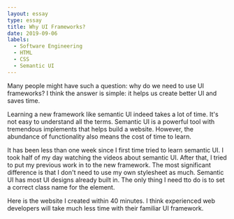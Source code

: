 ```yaml
---
layout: essay
type: essay
title: Why UI Frameworks?
date: 2019-09-06
labels:
  - Software Engineering
  - HTML
  - CSS
  - Semantic UI
---
```


Many people might have such a question: why do we need to use UI frameworks? I think the answer is simple: it helps us create better UI and saves time.

Learning a new framework like semantic UI indeed takes a lot of time. It's not easy to understand all the terms. Semantic UI is a powerful tool with tremendous implements that helps build a website. However, the abundance of functionality also means the cost of time to learn.

It has been less than one week since I first time tried to learn semantic UI. I took half of my day watching the videos about semantic UI. After that, I tried to put my previous work in to the new framework. The most significant difference is that I don't need to use my own stylesheet as much. Semantic UI has most UI designs already built in. The only thing I need tto do is to set a correct class name for the element.

Here is the website I created within 40 minutes. I think experienced web developers will take much less time with their familiar UI framework.




